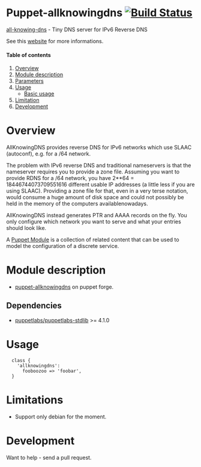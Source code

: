 # Puppet-allknowingdns [![Build Status](https://travis-ci.org/sbadia/puppet-allknowingdns.png?branch=master)](https://travis-ci.org/sbadia/puppet-allknowingdns)

[all-knowing-dns](https://metacpan.org/release/AllKnowingDNS) - Tiny DNS server for IPv6 Reverse DNS 

See this [website](http://all-knowing-dns.zekjur.net/) for more informations.

#### Table of contents

1. [Overview](#overview)
2. [Module description](#module-description)
3. [Parameters](#parameters)
4. [Usage](#usage)
    * [Basic usage](#basic-usage)
5. [Limitation](#limitation)
6. [Development](#development)

# Overview

AllKnowingDNS provides reverse DNS for IPv6 networks which use SLAAC (autoconf), e.g. for a /64 network.

The problem with IPv6 reverse DNS and traditional nameservers is that the nameserver requires you to provide a zone file. Assuming you want to provide RDNS for a /64 network, you have 2\*\*64 = 18446744073709551616 different usable IP addresses (a little less if you are using SLAAC). Providing a zone file for that, even in a very terse notation, would consume a huge amount of disk space and could not possibly be held in the memory of the computers availablenowadays.

AllKnowingDNS instead generates PTR and AAAA records on the fly. You only configure which network you want to serve and what your entries should look like.

A [Puppet Module](http://docs.puppetlabs.com/learning/modules1.html#modules) is a collection of related content that can be used to model the configuration of a discrete service.

# Module description

- [puppet-allknowingdns](http://forge.puppetlabs.com/sbadia/allknowingdns) on puppet forge.

## Dependencies
- [puppetlabs/puppetlabs-stdlib](https://github.com/puppetlabs/puppetlabs-stdlib) >= 4.1.0

# Usage

```
  class {
    'allknowingdns':
      fooboozoo => 'foobar',
  }
```

# Limitations

- Support only debian for the moment.

# Development

Want to help - send a pull request.
